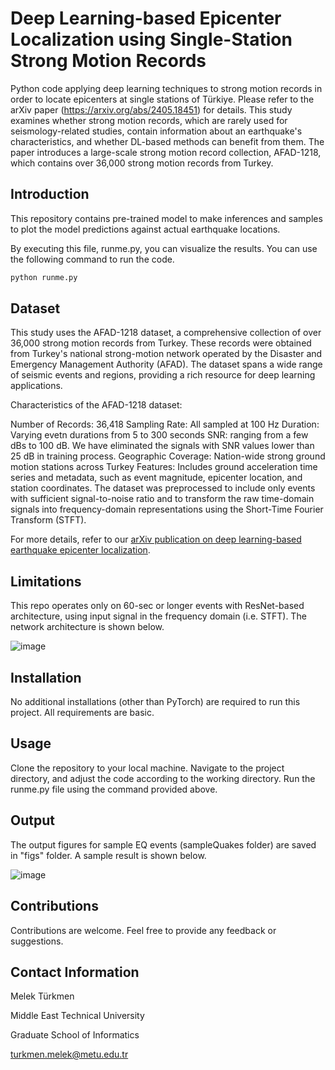 # Deep Learning-based Epicenter Localization using Single-Station Strong Motion Records
Python code applying deep learning techniques to strong motion records in order to locate epicenters at single stations of Türkiye. Please refer to the arXiv paper (https://arxiv.org/abs/2405.18451) for details. 
This study examines whether strong motion records, which are rarely used for seismology-related studies, contain information about an earthquake's characteristics, and whether DL-based methods can benefit from them.
The paper introduces a large-scale strong motion record collection, AFAD-1218, which contains over 36,000 strong motion records from Turkey.

## Introduction
This repository contains pre-trained model to make inferences and samples to plot the model predictions against actual earthquake locations. 

By executing this file, runme.py, you can visualize the results. You can use the following command to run the code. 
```bash
python runme.py
```

## Dataset
This study uses the AFAD-1218 dataset, a comprehensive collection of over 36,000 strong motion records from Turkey. These records were obtained from Turkey's national strong-motion network operated by the Disaster and Emergency Management Authority (AFAD). The dataset spans a wide range of seismic events and regions, providing a rich resource for deep learning applications.

Characteristics of the AFAD-1218 dataset:

Number of Records: 36,418
Sampling Rate: All sampled at 100 Hz
Duration: Varying evetn durations from 5 to 300 seconds
SNR: ranging from a few dBs to 100 dB. We have eliminated the signals with SNR values lower than 25 dB in training process.
Geographic Coverage: Nation-wide strong ground motion stations across Turkey
Features: Includes ground acceleration time series and metadata, such as event magnitude, epicenter location, and station coordinates.
The dataset was preprocessed to include only events with sufficient signal-to-noise ratio and to transform the raw time-domain signals into frequency-domain representations using the Short-Time Fourier Transform (STFT).

For more details, refer to our [arXiv publication on deep learning-based earthquake epicenter localization](https://arxiv.org/abs/2405.18451).

## Limitations
This repo operates only on 60-sec or longer events with ResNet-based architecture, using input signal in the frequency domain (i.e. STFT). The network architecture is shown below.

![image](https://github.com/melekturkmen/EarthQuake_localization/assets/44256504/3fc19cbb-86f2-440a-8723-e56a3b3f8084)

## Installation
No additional installations (other than PyTorch) are required to run this project. All requirements are basic.

## Usage
Clone the repository to your local machine.
Navigate to the project directory, and adjust the code according to the working directory.
Run the runme.py file using the command provided above.

## Output

The output figures for sample EQ events (sampleQuakes folder) are saved in "figs" folder. A sample result is shown below. 

![image](https://github.com/melekturkmen/EarthQuake_localization/assets/44256504/65dfe388-ab14-46fb-a538-4b3f3a2e2b1d)


## Contributions
Contributions are welcome. Feel free to provide any feedback or suggestions.


## Contact Information
Melek Türkmen

Middle East Technical University

Graduate School of Informatics

turkmen.melek@metu.edu.tr
